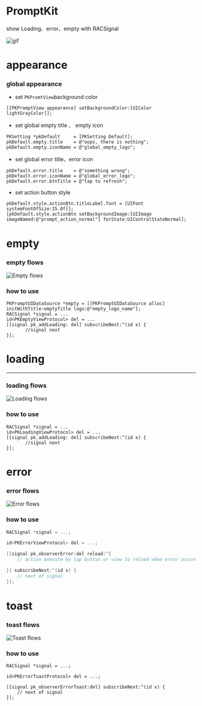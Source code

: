 # PromptKit
show Loading、error、empty with RACSignal

![gif](flows/EmptyError.gif)

# appearance
### global appearance
- set `PKPromtView`background color

 ```
 [[PKPromptView appearance] setBackgroundColor:[UIColor lightGrayColor]];
 ```
 - set global empty title 、 empty icon

 ```
 PKSetting *pkDefault     = [PKSetting Default];
 pkDefault.empty.title    = @"oops, there is nothing";
 pkDefault.empty.iconName = @"global_empty_logo";
 ```

 - set global error title、error icon

 ```
 pkDefault.error.title    = @"something wrong";
 pkDefault.error.iconName = @"global_error_logo";
 pkDefault.error.btnTitle = @"tap to refresh";
 ```

 - set action button style

 ```
 pkDefault.style.actionBtn.titleLabel.font = [UIFont systemFontOfSize:15.0f]];
 [pkDefault.style.actionBtn setBackgroundImage:[UIImage imageNamed:@"prompt_action_normal"] forState:UIControlStateNormal];
 ```



# empty
### empty flows
![Empty flows](flows/empty.png)
### how to use
```
PKPromptUIDataSource *empty = [[PKPromptUIDataSource alloc] initWithTitle:emptyTitle logo:@"empty_logo_name"];
RACSignal *signal = ...
id<PKEmptyViewProtocol> del = ...
[[signal pk_addLoading: del] subscribeNext:^(id x) {
       //signal next
}];
```
# loading
-------------------
### loading flows
![Loading flows](flows/loading.png)
### how to use
```
RACSignal *signal = ...
id<PKLoadingViewProtocol> del = ...
[[signal pk_addLoading: del] subscribeNext:^(id x) {
       //signal next
}];
```

# error
### error flows
![Error flows](flows/error.png)
### how to use
``` Objective-C
RACSignal *signal = ...;

id<PKErrorViewProtocol> del = ...;

[[signal pk_observerError:del reload:^{
	// action execute by tap button or view to reload when error occure

}] subscribeNext:^(id x) {
	// next of signal
}];
```

# toast
### toast flows
![Toast flows](flows/toast.png)
### how to use
```
RACSignal *signal = ...;

id<PKErrorToastProtocol> del = ...;

[[signal pk_observerErrorToast:del] subscribeNext:^(id x) {
	// next of signal
}];
```
